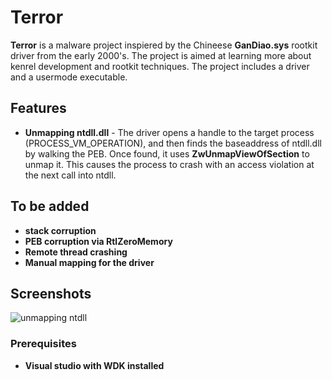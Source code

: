 # Terror


**Terror** is a malware project inspiered by the Chineese **GanDiao.sys** rootkit driver from the early 2000's. The project is aimed at learning more about kenrel development and rootkit techniques. The project includes a driver and a usermode executable. 

## Features
- **Unmapping ntdll.dll** - The driver opens a handle to the target process (PROCESS_VM_OPERATION), and then finds the baseaddress of ntdll.dll by walking the PEB. Once found, it uses **ZwUnmapViewOfSection** to unmap it. This causes the process to crash with an access violation at the next call into ntdll.
 

## To be added
- **stack corruption**
- **PEB corruption via RtlZeroMemory**
- **Remote thread crashing**
- **Manual mapping for the driver**


## Screenshots
![unmapping ntdll](https://github.com/user-attachments/assets/214ae143-ace5-43dc-b786-ebf5af87ed6f)

### Prerequisites
- **Visual studio with WDK installed**
